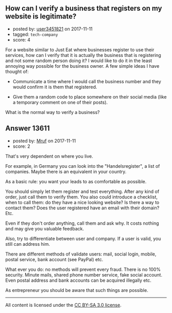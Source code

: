 ## How can I verify a business that registers on my website is legitimate?

- posted by: [user3451821](https://stackexchange.com/users/4215462/user3451821) on 2017-11-11
- tagged: `tech-company`
- score: 4

<p>For a website similar to Just Eat where businesses register to use their services, how can I verify that it is actually the business that is registering and not some random person doing it? I would like to do it in the least annoying way possible for the business owner. A few simple ideas I have thought of:</p>

<ul>
<li><p>Communicate a time where I would call the business number and they would confirm it is them that registered.</p></li>
<li><p>Give them a random code to place somewhere on their social media (like a temporary comment on one of their posts).</p></li>
</ul>

<p>What is the normal way to verify a business?</p>



## Answer 13611

- posted by: [Mruf](https://stackexchange.com/users/3246202/mruf) on 2017-11-11
- score: 2

<p>That's very dependent on where you live.</p>

<p>For example, in Germany you can look into the "Handelsregister", a list of companies. Maybe there is an equivalent in your country.</p>

<p>As a basic rule: you want your leads to as comfortable as possible.</p>

<p>You should simply let them register and test everything. After any kind of order, just call them to verify them. You also could introduce a checklist, when to call them: do they have a nice looking website? Is there a way to contact them? Does the user registered have an email with their domain? Etc.</p>

<p>Even if they don't order anything, call them and ask why. It costs nothing and may give you valuable feedback.</p>

<p>Also, try to differentiate between user and company. If a user is valid, you still can address him.</p>

<p>There are different methods of validate users: mail, social login, mobile, postal service, bank account (see PayPal) etc.</p>

<p>What ever you do: no methods will prevent every fraud. There is no 100% security. Minute mails, shared phone number service, fake social account. Even postal address and bank accounts can be acquired illegally etc.</p>

<p>As entrepreneur you should be aware that such things are possible. </p>




---

All content is licensed under the [CC BY-SA 3.0 license](https://creativecommons.org/licenses/by-sa/3.0/).
